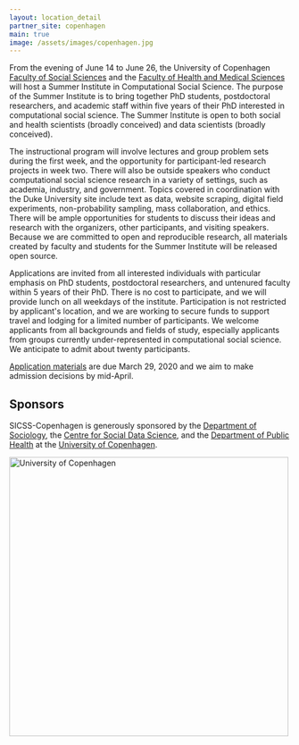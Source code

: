 ```yaml
---
layout: location_detail
partner_site: copenhagen
main: true
image: /assets/images/copenhagen.jpg
---
```


From the evening of June 14 to June 26, the University of Copenhagen [Faculty of Social Sciences](https://socialsciences.ku.dk/) and the [Faculty of Health and Medical Sciences](https://healthsciences.ku.dk/) will host a Summer Institute in Computational Social Science. The purpose of the Summer Institute is to bring together PhD students, postdoctoral researchers, and academic staff within five years of their PhD interested in computational social science. The Summer Institute is open to both social and health scientists (broadly conceived) and data scientists (broadly conceived). 

The instructional program will involve lectures and group problem sets during the first week, and the opportunity for participant-led research projects in week two. There will also be outside speakers who conduct computational social science research in a variety of settings, such as academia, industry, and government. Topics covered in coordination with the Duke University site include text as data, website scraping, digital field experiments, non-probability sampling, mass collaboration, and ethics. There will be ample opportunities for students to discuss their ideas and research with the organizers, other participants, and visiting speakers. Because we are committed to open and reproducible research, all materials created by faculty and students for the Summer Institute will be released open source. 

Applications are invited from all interested individuals with particular emphasis on PhD students, postdoctoral researchers, and untenured faculty within 5 years of their PhD. There is no cost to participate, and we will provide lunch on all weekdays of the institute. Participation is not restricted by applicant's location, and we are working to secure funds to support travel and lodging for a limited number of participants. We welcome applicants from all backgrounds and fields of study, especially applicants from groups currently under-represented in computational social science. We anticipate to admit about twenty participants.

[Application materials](https://compsocialscience.github.io/summer-institute/2020/copenhagen/apply) are due March 29, 2020 and we aim to make admission decisions by mid-April.

## Sponsors

SICSS-Copenhagen is generously sponsored by the [Department of Sociology](https://sociology.ku.dk), the [Centre for Social Data Science](https://sodas.ku.dk/), and the [Department of Public Health](https://publichealth.ku.dk/) at the [University of Copenhagen](https://www.ku.dk/english/).

<img class="img-responsive" alt="University of Copenhagen" src="{{ site.baseurl }}{% link 2020/copenhagen/images/ku-logo.png %}" width = "500">
